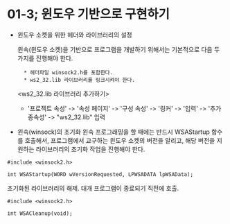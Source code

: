 # 01-3; 윈도우 기반으로 구현하기

* 윈도우 소켓을 위한 헤더와 라이브러리의 설정

    윈속(윈도우 소켓)을 기반으로 프로그램을 개발하기 위해서는 기본적으로 다음 두 가지를 진행해야 한다.

        * 헤더파일 winsock2.h를 포함한다.
        * ws2_32.lib 라이브러리를 링크시켜야 한다.
        
    <ws2_32.lib 라이브러리 추가하기>
    * '프로젝트 속성' -> '속성 페이지' -> '구성 속성' -> '링커' -> '입력' -> '추가 종속성' -> "ws2_32.lib" 입력

* 윈속(winsock)의 초기화
윈속 프로그래밍을 할 때에는 반드시 WSAStartup 함수를 호출해서, 프로그램에서 교구하는 윈도우 소켓의 버전을 알리고, 해당 버전을 지원하는 라이브러리의 초기화 작업을 진행해야 한다.

```
#include <winsock2.h>

int WSAStartup(WORD wVersionRequested, LPWSADATA lpWSAData);
```

초기화된 라이브러리의 해제.
대개 프로그램이 종료되기 직전에 호출.

```
#include <winsock2.h>

int WSACleanup(void);
```

